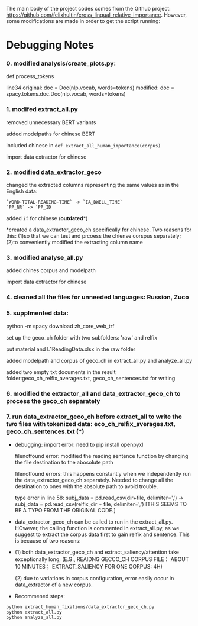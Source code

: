 The main body of the project codes comes from the Github project: https://github.com/felixhultin/cross_lingual_relative_importance.
However, some modifications are made in order to get the script running:
# Debugging Notes
### 0. modified analysis/create_plots.py: 

def process_tokens

line34
original:
doc = Doc(nlp.vocab, words=tokens)
modified:
doc = spacy.tokens.doc.Doc(nlp.vocab, words=tokens)


### 1. modifed extract_all.py
  removed unnecessary BERT variants
  
  added modelpaths for chinese BERT
  
  included chinese in `def extract_all_human_importance(corpus)`
  
  import data extractor for chinese

### 2. modified data_extractor_geco
  changed the extracted columns representing the same values as in the English data:
  
    `WORD-TOTAL-READING-TIME` -> `IA_DWELL_TIME`
    `PP_NR` -> `PP_ID
    
  added `if` for chinese (**outdated***)
  
  *created a data_extractor_geco_ch specifically for chinese. Two reasons for  this:
    (1)so that we can test and prcoess the chiense corspus separately;
    (2)to conveniently modified the extracting column name

### 3. modified analyse_all.py
  added chines corpus and modelpath
  
  import data extractor for chinese

### 4. cleaned all the files for unneeded languages: Russion, Zuco

### 5. supplmented data:
  python -m spacy download zh_core_web_trf
  
  set up the geco_ch folder with two subfolders: 'raw' and relfix
  
  put material and L1ReadingData.xlsx in the raw folder
  
  added modelpath and corpus of geco_ch in extract_all.py and analyze_all.py
  
  added two empty txt documents in the result folder:geco_ch_relfix_averages.txt, geco_ch_sentences.txt for writing
  

### 6. modified the extractor_all and data_extractor_geco_ch to process the geco_ch separately

### 7. run data_extractor_geco_ch before extract_all to write the two files with tokenized data: eco_ch_relfix_averages.txt, geco_ch_sentences.txt (*)
- debugging: 
    import error: need to pip install openpyxl
    
    filenotfound error: modified the reading sentence function by changing the file destination to the abosolute path
    
    filenotfound errors: this happens constantly when we independently run the data_extractor_geco_ch separately. Needed to change all the destination to ones with the absolute path to avoid trouble.
    
    type error in line 58:  subj_data = pd.read_csv(dir+file, delimiter=',') -> subj_data = pd.read_csv(relfix_dir + file, delimiter=',') [THIS SEEMS TO BE A TYPO FROM THE ORIGINAL CODE.]
    
- data_extractor_geco_ch can be called to run in the extract_all.py. HOwever, the calling function is commented in extract_all.py, as we suggest to extract the corpus data first to gain relfix and sentence. This is because of two reasons:
- 
    (1) both data_extractor_geco_ch and extract_saliency/attention take exceptionally long; (E.G., REAIDNG GECCO_CH CORPUS FILE： ABOUT 10 MINUTES； EXTRACT_SALIENCY FOR ONE CORPUS: 4H)
    
    (2) due to variations in corpus configuration, error easily occur in data_extractor of a new corpus.
    
- Recommened steps:

```
python extract_human_fixations/data_extractor_geco_ch.py
python extract_all.py
python analyze_all.py
```
